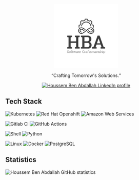 <p align="center"><a href="https://www.linkedin.com/in/houssembenabdallah" target="_blank" rel="noreferrer"><img align="center" alt="Houssem Ben Abdallah logo" src="HBA.png" width="200" /></a>
</p>

<p align="center"><q>Crafting Tomorrow's Solutions.</q></p>

<p align="center">
  <a href="https://www.linkedin.com/in/houssembenabdallah/">
    <img alt="Houssem Ben Abdallah LinkedIn profile" src="https://img.shields.io/badge/linkedin-%230077B5.svg?style=for-the-badge&logo=linkedin&logoColor=white&color=blue" />
  </a>
</p>

## Tech Stack

<p>
  <p>
    <img alt="Kubernetes" src="https://img.shields.io/badge/kubernetes-kubernetes.svg?&style=for-the-badge&logo=kubernetes&color=99c3ff" />
    <img alt="Red Hat Openshift" src="https://img.shields.io/badge/openshift-openshift.svg?style=for-the-badge&logo=redhatopenshift&color=ee0000" />
    <img alt="Amazon Web Services" src="https://img.shields.io/badge/aws-aws.svg?style=for-the-badge&logo=amazonwebservices&color=orange" />
  </p>
  <p>
    <img alt="Gitlab CI" src="https://img.shields.io/badge/gitlab-gitlab.svg?style=for-the-badge&logo=gitlab&color=34517d" />
    <img alt="GitHub Actions" src="https://img.shields.io/badge/github%20actions-github%20action.svg?style=for-the-badge&logo=githubactions&color=a8c7fa" />
  </p>
  <p>
    <img alt="Shell" src="https://img.shields.io/badge/shell-shell.svg?style=for-the-badge&logo=gnubash&color=grey" />
    <img alt="Python" src="https://img.shields.io/badge/python-python.svg?style=for-the-badge&logo=python&color=green" />
  </p>
  <p>
   <img alt="Linux" src="https://img.shields.io/badge/linux-linux?style=for-the-badge&logo=linux&color=grey" />
   <img alt="Docker" src="https://img.shields.io/badge/docker-docker.svg?style=for-the-badge&logo=docker&color=99c3ff">
   <img alt="PostgreSQL" src="https://img.shields.io/badge/postgresql-postgresql.svg?&style=for-the-badge&logo=postgresql&color=699eca" />
  </p>
</p>

## Statistics

<p>
  <img alt="Houssem Ben Abdallah GitHub statistics" src="https://github-readme-stats.vercel.app/api?username=hosmostn&theme=react&count_private=true&show_icons=true" />
</p>
